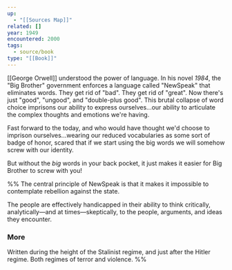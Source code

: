 ```yaml
---
up:
  - "[[Sources Map]]"
related: []
year: 1949
encountered: 2000
tags:
  - source/book
type: "[[Book]]"
---
```


[[George Orwell]] understood the power of language. In his novel *1984*, the "Big Brother" government enforces a language called "NewSpeak" that eliminates words. They get rid of "bad". They get rid of "great". Now there's just "good", "ungood", and "double-plus good". This brutal collapse of word choice imprisons our ability to express ourselves...our ability to articulate the complex thoughts and emotions we're having.

Fast forward to the today, and who would have thought we'd choose to imprison ourselves...wearing our reduced vocabularies as some sort of badge of honor,  scared that if we start using the big words we will somehow screw with our identity.

But without the *big* words in your back pocket, it just makes it easier for Big Brother to screw with you!

%% 
The central principle of NewSpeak is that it makes it impossible to contemplate rebellion against the state.

The people are effectively handicapped in their ability to think critically, analytically—and at times—skeptically, to the people, arguments, and ideas they encounter. 

### More
Written during the height of the Stalinist regime, and just after the Hitler regime. Both regimes of terror and violence.
%%